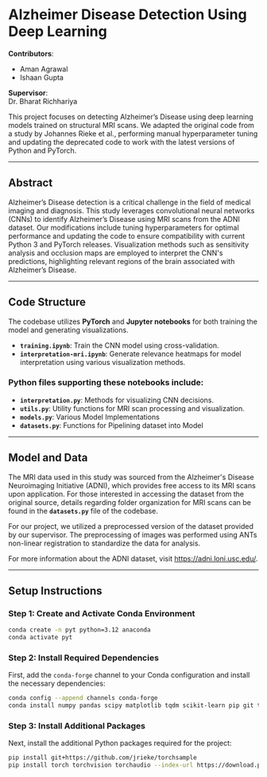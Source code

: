 # Alzheimer Disease Detection Using Deep Learning

**Contributors**:  
- Aman Agrawal  
- Ishaan Gupta

**Supervisor**:  
Dr. Bharat Richhariya

This project focuses on detecting Alzheimer’s Disease using deep learning models trained on structural MRI scans. We adapted the original code from a study by Johannes Rieke et al., performing manual hyperparameter tuning and updating the deprecated code to work with the latest versions of Python and PyTorch. 

---

## Abstract

Alzheimer’s Disease detection is a critical challenge in the field of medical imaging and diagnosis. This study leverages convolutional neural networks (CNNs) to identify Alzheimer’s Disease using MRI scans from the ADNI dataset. Our modifications include tuning hyperparameters for optimal performance and updating the code to ensure compatibility with current Python 3 and PyTorch releases. Visualization methods such as sensitivity analysis and occlusion maps are employed to interpret the CNN's predictions, highlighting relevant regions of the brain associated with Alzheimer’s Disease.

---

## Code Structure

The codebase utilizes **PyTorch** and **Jupyter notebooks** for both training the model and generating visualizations.

- **`training.ipynb`**: Train the CNN model using cross-validation.
- **`interpretation-mri.ipynb`**: Generate relevance heatmaps for model interpretation using various visualization methods.

### Python files supporting these notebooks include:
- **`interpretation.py`**: Methods for visualizing CNN decisions.
- **`utils.py`**: Utility functions for MRI scan processing and visualization.
- **`models.py`**: Various Model Implementations
- **`datasets.py`**: Functions for Pipelining dataset into Model 
---

## Model and Data

The MRI data used in this study was sourced from the Alzheimer's Disease Neuroimaging Initiative (ADNI), which provides free access to its MRI scans upon application. For those interested in accessing the dataset from the original source, details regarding folder organization for MRI scans can be found in the **`datasets.py`** file of the codebase.

For our project, we utilized a preprocessed version of the dataset provided by our supervisor. The preprocessing of images was performed using ANTs non-linear registration to standardize the data for analysis.

For more information about the ADNI dataset, visit https://adni.loni.usc.edu/.

---

## Setup Instructions

### Step 1: Create and Activate Conda Environment

```bash
conda create -n pyt python=3.12 anaconda
conda activate pyt
```
### Step 2: Install Required Dependencies

First, add the `conda-forge` channel to your Conda configuration and install the necessary dependencies:

```bash
conda config --append channels conda-forge
conda install numpy pandas scipy matplotlib tqdm scikit-learn pip git torchvision nibabel tabulate torchmetrics ipywidgets
```
### Step 3: Install Additional Packages

Next, install the additional Python packages required for the project:

```bash
pip install git+https://github.com/jrieke/torchsample
pip install torch torchvision torchaudio --index-url https://download.pytorch.org/whl/cu121
```
